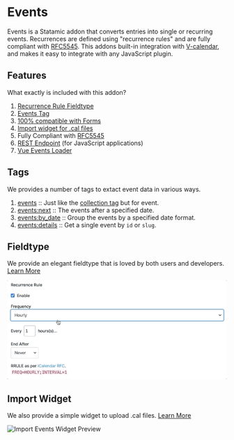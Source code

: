 # Events

Events is a Statamic addon that converts entries into single or recurring
events. Recurrences are defined using "recurrence rules" and are fully compliant with [RFC5545](https://tools.ietf.org/html/rfc5545#section-3.3.10). This addons built-in integration with [V-calendar](https://vcalendar.io/), and makes it easy to integrate with any JavaScript plugin.

## Features

What exactly is included with this addon?

1. [Recurrence Rule Fieldtype](./fieldtype.md)
2. [Events Tag](./tags/events.md)
3. [100% compatible with Forms](https://statamic.dev/forms#content)
4. [Import widget for .cal files](import.md)
5. Fully Compliant with [RFC5545](https://tools.ietf.org/html/rfc5545#section-3.3.10)
6. [REST Endpoint](./rest-endpoint.md) (for JavaScript applications)
7. [Vue Events Loader](./vue-events-loader.md)

## Tags

We provides a number of tags to extact event data in various ways.

1. [events](./tags/events.md) :: Just like the [collection tag]([collection](https://statamic.dev/tags/collection#content)) but for event.
2. [events:next](./tags/events-next.md) :: The events after a specified date.
3. [events:by_date](./tags/events-by-date.md) :: Group the events by a specified date format.
4. [events:details](./tags/events-details.md) :: Get a single event by `id` or `slug`.

## Fieldtype

We provide an elegant fieldtype that is loved by both users and developers. [Learn More](./fieldtype.md)

![Preview of the Recurrence Rule Fieldtype](./screenshots/fieldtype-preview.gif)

## Import Widget

We also provide a simple widget to upload .cal files. [Learn More](./widgets/import-event.md)

![Import Events Widget Preview](../screenshots/import-widget-preview.gif)
